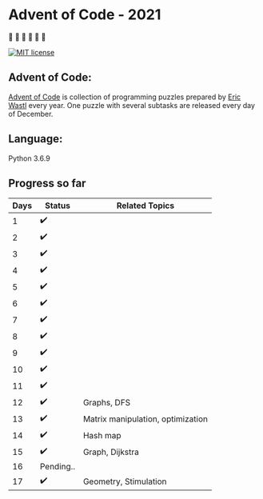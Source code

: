 # Advent of Code - 2021

:santa: :christmas_tree: :santa: :christmas_tree: :santa: :christmas_tree:


[![MIT license](https://img.shields.io/badge/License-MIT-blue.svg)](https://opensource.org/licenses/MIT)


## Advent of Code:
[Advent of Code](http://adventofcode.com) is collection of programming puzzles prepared by [Eric Wastl](https://twitter.com/ericwastl) every year. One puzzle with several subtasks are released every day of December. 

## Language:
Python 3.6.9

## Progress so far

| Days | Status |Related Topics|               
| --- | --- |-------|		 
| 1 | :heavy_check_mark: ||
| 2 | :heavy_check_mark: ||
| 3 | :heavy_check_mark: ||
| 4 | :heavy_check_mark: ||
| 5 | :heavy_check_mark: ||
| 6 | :heavy_check_mark: ||
| 7 | :heavy_check_mark: ||
| 8 | :heavy_check_mark: ||
| 9 | :heavy_check_mark: ||
| 10| :heavy_check_mark: ||
| 11| :heavy_check_mark: ||
| 12| :heavy_check_mark: | Graphs, DFS|
| 13| :heavy_check_mark: |Matrix manipulation, optimization|
| 14| :heavy_check_mark: | Hash map|
|15| :heavy_check_mark: |Graph, Dijkstra|
|16| Pending..||
|17| :heavy_check_mark: |Geometry, Stimulation|
